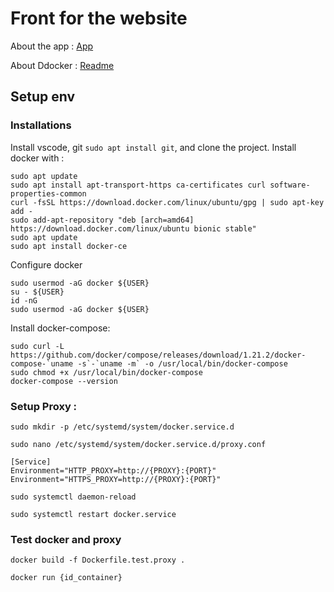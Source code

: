 # Front for the website

About the app : [App](./README.app.md)

About Ddocker : [Readme](./README.docker.md)

## Setup env

### Installations

Install vscode, git ``` sudo apt install git ```, and clone the project. Install docker with :

```
sudo apt update
sudo apt install apt-transport-https ca-certificates curl software-properties-common
curl -fsSL https://download.docker.com/linux/ubuntu/gpg | sudo apt-key add -
sudo add-apt-repository "deb [arch=amd64] https://download.docker.com/linux/ubuntu bionic stable"
sudo apt update
sudo apt install docker-ce
```

Configure docker

```
sudo usermod -aG docker ${USER}
su - ${USER}
id -nG
sudo usermod -aG docker ${USER}
```

Install docker-compose:

```
sudo curl -L https://github.com/docker/compose/releases/download/1.21.2/docker-compose-`uname -s`-`uname -m` -o /usr/local/bin/docker-compose
sudo chmod +x /usr/local/bin/docker-compose
docker-compose --version
```


### Setup Proxy :

```sudo mkdir -p /etc/systemd/system/docker.service.d```

```sudo nano /etc/systemd/system/docker.service.d/proxy.conf```

```
[Service]
Environment="HTTP_PROXY=http://{PROXY}:{PORT}"
Environment="HTTPS_PROXY=http://{PROXY}:{PORT}"
```

```sudo systemctl daemon-reload```

```sudo systemctl restart docker.service```

### Test docker and proxy

```docker build -f Dockerfile.test.proxy .```

```docker run {id_container}```
